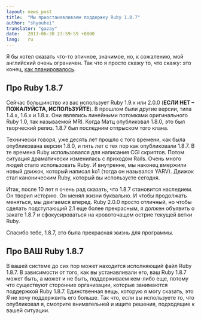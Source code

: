 ```yaml
---
layout: news_post
title:  "Мы приостанавливаем поддержку Ruby 1.8.7"
author: "shyouhei"
translator: "gazay"
date:   2013-06-30 23:59:59 +0000
lang:   ru
---
```


Я бы хотел сказать что-то эпичное, значимое, но, к сожалению, мой
английский очень ограничен. Так что я просто скажу то, что скажу: это
конец, [как планировалось][1].

[1]: http://www.ruby-lang.org/en/news/2011/10/06/plans-for-1-8-7/

## Про Ruby 1.8.7

Сейчас большинство из вас использует Ruby 1.9.x или 2.0.0 (**ЕСЛИ НЕТ –
ПОЖАЛУЙСТА, ИСПОЛЬЗУЙТЕ**). В прошлом были другие версии, типа 1.4.x,
1.6.x и 1.8.x. Они являлись линейными потомками оригинального Ruby 1.0,
так называемой MRI. Когда Матц опубликовал 1.8.0, это был творческий
релиз. 1.8.7 был последним отпрыском того клана.

Технически говоря, уже десять лет прошло с того времени, как была
опубликована версия 1.8.0, и пять лет с тех пор как опубликовали 1.8.7.
В те времена Ruby использовался для написания CGI скриптов. Потом
ситуация драматически изменилась с приходом Rails. Очень много
людей стало использовать Ruby. И внутренне, мы наконец вмержили новый
движок, который написал ko1 (тогда он назывался YARV). Движок стал
каноническим Ruby, который вы используете сегодня.

Итак, после 10 лет я очень рад сказать, что 1.8.7 становится
наследием. Он творил историю. Он менял жизни буквально. И чтобы
продолжать меняться, мы двигаемся вперед. Ruby 2.0.0 просто отличный, но
чтобы сделать подступающий 2.1 еще более прекрасным, я должен объявить о
закате 1.8.7 и сфокусироваться на кровоточащем острие текущей ветки
Ruby.

Спасибо тебе, 1.8.7, это была прекрасная жизнь для программы.

## Про ВАШ Ruby 1.8.7

В вашей системе до сих пор может находится исполняющий файл Ruby 1.8.7.
В зависимости от того, как вы устанавливали его, ваш Ruby 1.8.7 может
быть, а может и не быть, поддерживаем кем-либо еще, потому что
существуют сторонние организации, которые занимаются поддержкой Ruby
1.8.7. Единственная вещь, которую я могу сказать, это _Я_ не хочу
поддержвить его больше. Так что, если вы используете то, что опубликовал
я, смотрите внимательней и ищите решения, подходящие к вашей ситуации.
